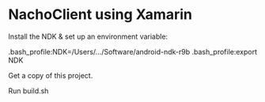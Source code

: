 # NachoClient using Xamarin

Install the NDK & set up an environment variable:

.bash_profile:NDK=/Users/.../Software/android-ndk-r9b
.bash_profile:export NDK

Get a copy of this project.

Run build.sh

